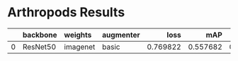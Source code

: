# Arthropods Results
|    | backbone   | weights   | augmenter   |     loss |      mAP |   Recall |
|---:|:-----------|:----------|:------------|---------:|---------:|---------:|
|  0 | ResNet50   | imagenet  | basic       | 0.769822 | 0.557682 | 0.611902 |